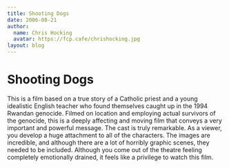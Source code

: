 ```yaml
---
title: Shooting Dogs
date: 2006-08-21
author:
  name: Chris Hocking
  avatar: https://fcp.cafe/chrishocking.jpg
layout: blog
---
```

# Shooting Dogs

This is a film based on a true story of a Catholic priest and a young idealistic English teacher who found themselves caught up in the 1994 Rwandan genocide. Filmed on location and employing actual survivors of the genocide, this is a deeply affecting and moving film that conveys a very important and powerful message. The cast is truly remarkable. As a viewer, you develop a huge attachment to all of the characters. The images are incredible, and although there are a lot of horribly graphic scenes, they needed to be included. Although you come out of the theatre feeling completely emotionally drained, it feels like a privilege to watch this film.